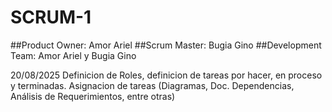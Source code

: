 # SCRUM-1
##Product Owner: Amor Ariel
##Scrum Master: Bugia Gino
##Development Team: Amor Ariel y Bugia Gino

20/08/2025
  Definicion de Roles, definicion de tareas por hacer, en proceso y terminadas.
  Asignacion de tareas (Diagramas, Doc. Dependencias, Análisis de Requerimientos, entre otras)
